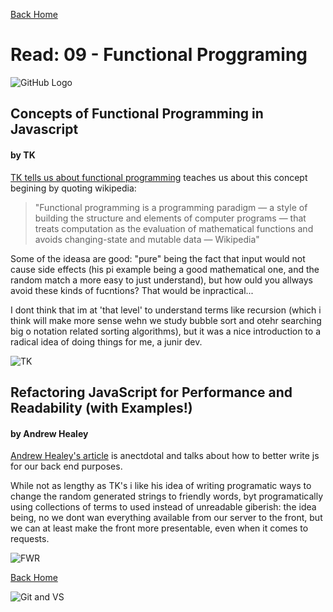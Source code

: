 [Back Home](https://thatvetdevrob.github.io/reading-notes/)

# Read: 09 - Functional Proggraming

![GitHub Logo](https://smhttp-ssl-31623-sherocom.nexcesscdn.net/wp-content/uploads/2016/01/github-banner.png)

## Concepts of Functional Programming in Javascript

#### by TK

[TK tells us about functional programming](https://medium.com/the-renaissance-developer/concepts-of-functional-programming-in-javascript-6bc84220d2aa) teaches us about this concept begining by quoting wikipedia:

>"Functional programming is a programming paradigm — a style of building the structure and elements of computer programs — that treats computation as the evaluation of mathematical functions and avoids changing-state and mutable data — Wikipedia"

Some of the ideasa are good: "pure" being the fact that input would not cause side effects (his pi example being a good mathematical one, and the random match a more easy to just understand), but how ould you allways avoid these kinds of fucntions? That would be inpractical...

I dont think that im at 'that level' to understand terms like recursion (which i think will make more sense wehn we study bubble sort and otehr searching big o notation related sorting algorithms), but it was a nice introduction to a radical idea of doing things for me, a junir dev.

![TK ](https://miro.medium.com/max/875/1*JyVlvqwsCBYl2FuvPFVRZQ.png)

## Refactoring JavaScript for Performance and Readability (with Examples!) 

#### by Andrew Healey

[Andrew Healey's article](https://dev.to/healeycodes/refactoring-javascript-for-performance-and-readability-with-examples-1hec) is anectdotal and talks about how to better write js for our back end purposes.

While not as lengthy as TK's i like his idea of writing programatic ways to change the random generated strings to friendly words, byt programatically using collections of terms to used instead of unreadable giberish: the idea being, no we dont wan everything available from our server to the front, but we can at least make the front more presentable, even when it comes to requests.

![FWR](https://res.cloudinary.com/practicaldev/image/fetch/s--1PYboN3f--/c_imagga_scale,f_auto,fl_progressive,h_420,q_auto,w_1000/https://res.cloudinary.com/practicaldev/image/fetch/s--axNtCB_Z--/c_imagga_scale%2Cf_auto%2Cfl_progressive%2Ch_420%2Cq_auto%2Cw_1000/https://thepracticaldev.s3.amazonaws.com/i/3f7gqqfk3v7h3tuymjqb.png)

[Back Home](https://thatvetdevrob.github.io/reading-notes/)

![Git and VS ](https://andrewlock.net/content/images/2017/03/banner.PNG)

